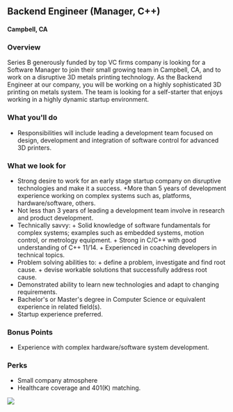 ## Backend Engineer (Manager, C++) 
#### Campbell, CA

### Overview
Series B generously funded by top VC firms company is looking for a Software Manager to join their small growing team in Campbell, CA, and to work on a disruptive 3D metals printing technology.
As the Backend Engineer at our company, you will be working on a highly sophisticated 3D printing on metals system.
The team is looking for a self-starter that enjoys working in a highly dynamic startup environment.  

### What you'll do
+ Responsibilities will include leading a development team focused on design, development and integration of software control for advanced 3D printers.

### What we look for
+ Strong desire to work for an early stage startup company on disruptive technologies and make it a success.
+More than 5 years of development experience working on complex systems such as, platforms, hardware/software, others.
+ Not less than 3 years of leading a development team involve in research and product development.
+ Technically savvy:
      + Solid knowledge of software fundamentals for complex systems; examples such as embedded systems, motion control, or metrology equipment.
      + Strong in C/C++ with good understanding of C++ 11/14.
      + Experienced in coaching developers in technical topics.
+ Problem solving abilities to:
      + define a problem, investigate and find root cause.
      + devise workable solutions that successfully address root cause.
+ Demonstrated ability to learn new technologies and adapt to changing requirements.
+ Bachelor's or Master's degree in Computer Science or equivalent experience in related field(s).
+ Startup experience preferred.

### Bonus Points
+ Experience with complex hardware/software system development.

### Perks
+ Small company atmosphere 
+ Healthcare coverage and 401(K) matching.


[<img src='https://dabuttonfactory.com/button.png?t=Apply&f=Calibri-Bold&ts=24&tc=fff&tshs=1&tshc=000&hp=20&vp=8&c=5&bgt=gradient&bgc=3d85c6&ebgc=073763'>](https://letsrockit.ngrok.io/users/auth/github?job_id=vmvsbzne-backend-engineer-manager-c)
